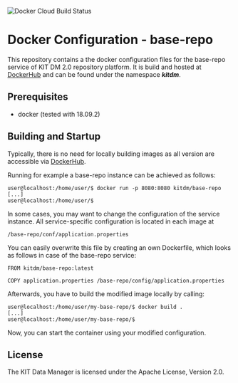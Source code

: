 ![Docker Cloud Build Status](https://img.shields.io/docker/cloud/build/kitdm/base-repo)

# Docker Configuration - base-repo

This repository contains a the docker configuration files for the base-repo service of KIT DM 2.0 repository platform. It is build and hosted at [DockerHub](https://hub.docker.com/) and can be found under the namespace ***kitdm***. 

## Prerequisites

* docker (tested with 18.09.2)

## Building and Startup

Typically, there is no need for locally building images as all version are accessible via [DockerHub](https://hub.docker.com/).

Running for example a base-repo instance can be achieved as follows:

```
user@localhost:/home/user/$ docker run -p 8080:8080 kitdm/base-repo
[...]
user@localhost:/home/user/$
```

In some cases, you may want to change the configuration of the service instance. All service-specific configuration is located in each image at

```/base-repo/conf/application.properties```

You can easily overwrite this file by creating an own Dockerfile, which looks as follows in case of the base-repo service:

```
FROM kitdm/base-repo:latest

COPY application.properties /base-repo/config/application.properties
```

Afterwards, you have to build the modified image locally by calling:

```
user@localhost:/home/user/my-base-repo/$ docker build .
[...]
user@localhost:/home/user/my-base-repo/$
```

Now, you can start the container using your modified configuration.

## License

The KIT Data Manager is licensed under the Apache License, Version 2.0.
